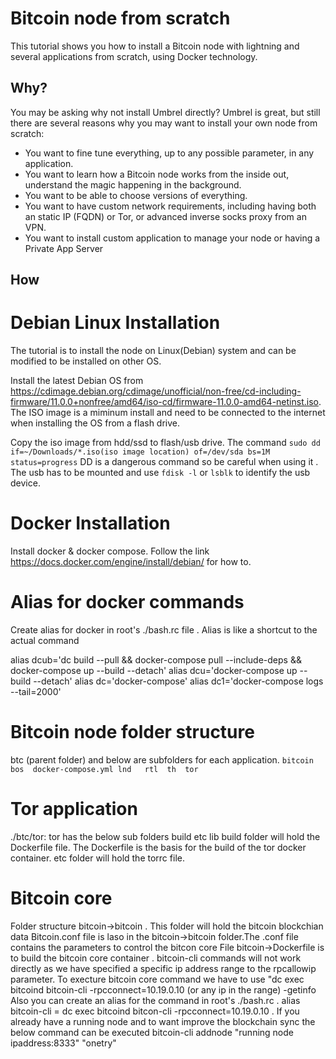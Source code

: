 # Bitcoin node from scratch

This tutorial shows you how to install a Bitcoin node with lightning and several applications from scratch, using Docker technology.

## Why?

You may be asking why not install Umbrel directly? Umbrel is great, but still there are several reasons why you may want to install your own node from scratch:

- You want to fine tune everything, up to any possible parameter, in any application.
- You want to learn how a Bitcoin node works from the inside out, understand the magic happening in the background.
- You want to be able to choose versions of everything.
- You want to have custom network requirements, including having both an static IP (FQDN) or Tor, or advanced inverse socks proxy from an VPN.
- You want to install custom application to manage your node or having a Private App Server

## How 
# Debian Linux Installation 
The tutorial is to install the node on Linux(Debian) system and can be modified to be installed on other OS.

Install the latest Debian OS from https://cdimage.debian.org/cdimage/unofficial/non-free/cd-including-firmware/11.0.0+nonfree/amd64/iso-cd/firmware-11.0.0-amd64-netinst.iso. 
The ISO image is a miminum install and need to be connected to the internet when installing the OS from a flash drive.

Copy the iso image from hdd/ssd to flash/usb drive. The command
`sudo dd if=~/Downloads/*.iso(iso image location) of=/dev/sda bs=1M status=progress`
DD is a dangerous command so be careful when using it . 
The usb has to be mounted and use `fdisk -l` or `lsblk` to identify the usb device.

# Docker Installation
Install docker & docker compose. Follow the link https://docs.docker.com/engine/install/debian/ for how to.

# Alias for docker commands 
Create alias for docker in root's ./bash.rc file . Alias is like a shortcut to the actual command

alias dcub='dc build --pull && docker-compose pull --include-deps
            && docker-compose up --build  --detach'
alias dcu='docker-compose up --build --detach'
alias dc='docker-compose'
alias dc1='docker-compose logs --tail=2000'

# Bitcoin node folder structure 
btc (parent folder) and below are subfolders for each application.
`bitcoin  bos  docker-compose.yml lnd	rtl  th  tor`

# Tor application  
./btc/tor: tor has the below sub folders
build  etc  lib
build folder will hold the Dockerfile file. The Dockerfile is the basis for the build of the tor docker container.
etc folder will hold the torrc file.

# Bitcoin core 
  Folder structure bitcoin->bitcoin . This folder will hold the bitcoin blockchian data 
  Bitcoin.conf file is laso in the bitcoin->bitcoin folder.The .conf file contains the parameters to control the bitcon core
  File bitcoin->Dockerfile is to build the bitcoin core container .
  bitcoin-cli commands will not work directly as we have specified a specific ip address range to the rpcallowip parameter.
  To execture bitcoin core command we have to use "dc exec bitcoind bitcoin-cli -rpcconnect=10.19.0.10 (or any ip in the range) -getinfo
  Also you can create an alias for the command in root's ./bash.rc . alias bitcoin-cli = dc exec bitcoind bitcon-cli -rpcconnect=10.19.0.10 .
  If you already have a running node and to want improve the blockchain sync the below command can be executed 
  bitcoin-cli addnode "running node ipaddress:8333" "onetry"
  
 
  


